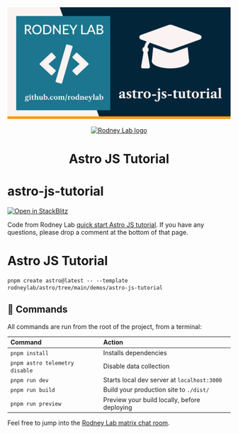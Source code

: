<img src="../../images/rodneylab-github-astro-js-tutorial.png" alt="Rodney Lab astro-js-tutorial Github banner">

<p align="center">
  <a aria-label="Open Rodney Lab site" href="https://rodneylab.com" rel="nofollow noopener noreferrer">
    <img alt="Rodney Lab logo" src="https://rodneylab.com/assets/icon.png" width="60" />
  </a>
</p>
<h1 align="center">
  Astro JS Tutorial
</h1>

# astro-js-tutorial

[![Open in StackBlitz](https://developer.stackblitz.com/img/open_in_stackblitz.svg)](https://stackblitz.com/github/rodneylab/astro/tree/main/demos/astro-js-tutorial)

Code from Rodney Lab <a aria-label="Open Rodney Lab blog post on Astro JS Tutorial" href="https://rodneylab.com/astro-js-tutorial/">quick start Astro JS tutorial</a>. If you have any questions, please drop a comment at the bottom of that page.

# Astro JS Tutorial

```
pnpm create astro@latest -- --template rodneylab/astro/tree/main/demos/astro-js-tutorial
```

## 🧞 Commands

All commands are run from the root of the project, from a terminal:

| Command                        | Action                                       |
| :----------------------------- | :------------------------------------------- |
| `pnpm install`                 | Installs dependencies                        |
| `pnpm astro telemetry disable` | Disable data collection                      |
| `pnpm run dev`                 | Starts local dev server at `localhost:3000`  |
| `pnpm run build`               | Build your production site to `./dist/`      |
| `pnpm run preview`             | Preview your build locally, before deploying |

Feel free to jump into the [Rodney Lab matrix chat room](https://matrix.to/#/%23rodney:matrix.org).

